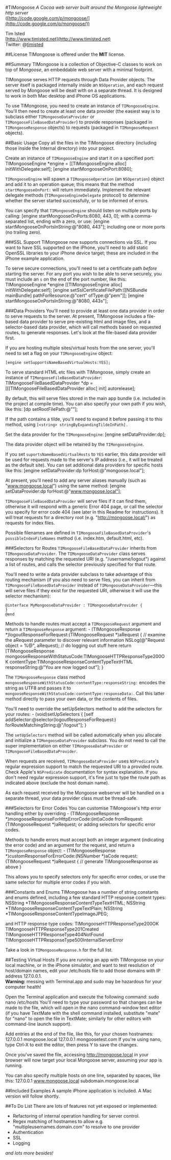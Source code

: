 #TIMongoose
*A Cocoa web server built around the Mongoose lightweight http server*  
([http://code.google.com/p/mongoose/](http://code.google.com/p/mongoose/))

Tim Isted  
[http://www.timisted.net](http://www.timisted.net)  
Twitter: @[timisted](http://twitter.com/timisted)

##License
TIMongoose is offered under the **MIT** license.

##Summary
TIMongoose is a collection of Objective-C classes to work on top of *Mongoose*, an embeddable web server with a minimal footprint.

TIMongoose serves HTTP requests through Data Provider objects. The server itself is packaged internally inside an `NSOperation`, and each request served by Mongoose will be dealt with on a separate thread. It is designed to work in both Mac desktop and iPhone OS applications.

To use TIMongoose, you need to create an instance of `TIMongooseEngine`. You'll then need to create at least one data provider (the easiest way is to subclass either `TIMongooseDataProvider` or `TIMongooseFileBasedDataProvider`) to provide responses (packaged in `TIMongooseResponse` objects) to requests (packaged in `TIMongooseRequest` objects).

##Basic Usage
Copy all the files in the TIMongoose directory (including those inside the Internal directory) into your project.

Create an instance of `TIMongooseEngine` and start it on a specified port:
    TIMongooseEngine *engine = [[TIMongooseEngine alloc] initWithDelegate:self];
    [engine startMongooseOnPort:8080];

`TIMongooseEngine` will spawn a `TIMongooseOperation` (an `NSOperation`) object and add it to an operation queue; this means that the method `startMongooseOnPort:` will return immediately. Implement the relevant delegate methods (`TIMongooseEngineDelegate` protocol) to determine whether the server started successfully, or to be informed of errors.

You can specify that `TIMongooseEngine` should listen on multiple ports by calling:
    [engine startMongooseOnPorts:8080, 443, 0];
with a comma-separated list, ending with a zero, or use:
    [engine startMongooseOnPortsInString:@"8080, 443"];
including one or more ports (no trailing zero).

###SSL Support
TIMongoose now supports connections via SSL. If you want to have SSL supported on the iPhone, you'll need to add static OpenSSL libraries to your iPhone device target; these are included in the iPhone example application.

To serve secure connections, you'll need to set a certificate path *before* starting the server. For any port you wish to be able to serve securely, you must include an `s` on the end of the port number, like this:
    TIMongooseEngine *engine [[TIMongooseEngine alloc] initWithDelegate:self];
    [engine setSslCertificateFilePath:[[NSBundle mainBundle] pathForResource:@"cert" ofType:@"pem"]];
    [engine startMongooseOnPortsInString:@"8080, 443s"];

###Data Providers
You'll need to provide at least one data provider in order to serve requests to the server. At present, TIMongoose includes a file-based data provider to serve pre-existing html and image files, and a selector-based data provider, which will call methods based on requested routes, to generate responses. Let's look at the file-based data provider first.

If you are hosting multiple sites/virtual hosts from the one server, you'll need to set a flag on your `TIMongooseEngine` object:

    [engine setSupportsNameBasedVirtualHosts:YES];

To serve standard HTML etc files with TIMongoose, simply create an instance of `TIMongooseFileBasedDataProvider`:
    TIMongooseFileBasedDataProvider *dp = [[[TIMongooseFileBasedDataProvider alloc] init] autorelease];

By default, this will serve files stored in the main app bundle (i.e. included in the project at compile time). You can also specify your own path if you wish, like this:
    [dp setRootFilePath:@"<some path string>"];

If the path contains a tilde, you'll need to expand it before passing it to this method, using `[<string> stringByExpandingTildeInPath].`

Set the data provider for the `TIMongooseEngine`:
    [engine setDataProvider:dp];

The data provider object will be retained by the `TIMongooseEngine`.

If you set `suportsNameBasedVirtualHosts` to `YES` earlier, this data provider will be used for requests made to the server's IP address (i.e., it will be treated as the default site). You can set additional data providers for specific hosts like this:
    [engine setDataProvider:dp forHost:@"mongoose.local"];

At present, you'll need to add any server aliases manually (such as "www.mongoose.local") using the same method:
    [engine setDataProvider:dp forHost:@"www.mongoose.local"];

`TIMongooseFileBasedDataProvider` will serve files if it can find them, otherwise it will respond with a generic Error 404 page, or call the selector you specify for error code 404 (see later in this Readme for instructions). It will treat requests for a directory root (e.g. "http://mongoose.local/") as requests for index files.

Possible filenames are defined in `TIMongooseFileBasedDataProvider`'s `possibleIndexFileNames` method (i.e. index.htm, default.html, etc).

###Selectors for Routes
`TIMongooseFileBasedDataProvider` inherits from `TIMongooseDataProvider`. The `TIMongooseDataProvider` class serves responses by matching the requested URI (e.g. "/username/logout") against a list of routes, and calls the selector previously specified for that route.

You'll need to write a data provider subclass to take advantage of this routing mechanism (if you also need to serve files, you can inherit from `TIMongooseFileBasedDataProvider` instead of `TIMongooseDataProvider`—this will serve files if they exist for the requested URI, otherwise it will use the selector mechanism):

    @interface MyMongooseDataProvider : TIMongooseDataProvider {
    }
    @end

Methods to handle routes must accept a `TIMongooseRequest` argument and return a `TIMongooseResponse` argument:
    - (TIMongooseResponse *)logoutResponseForRequest:(TIMongooseRequest *)aRequest
    {
       // examine the aRequest parameter to discover relevant information
       NSLog(@"Request object = %@", aRequest);
       // do logging out stuff here 
       return [TIMongooseResponse
                mongooseResponseWithStatusCode:TIMongooseHTTPResponseType200OK
                                   contentType:TIMongooseResponseContentTypeTextHTML
                                responseString:@"<html><body>You are now logged out</body></html>"];
    }

The `TIMongooseResponse` class method `mongooseResponseWithStatusCode:contentType:responseString:` encodes the string as UTF8 and passes it to `mongooseResponseWithStatusCode:contentType:responseData:`. Call this latter method directly to pass your own data, or the contents of files.

You'll need to override the setUpSelectors method to add the selectors for your routes:
    - (void)setUpSelectors
    {
        [self addSelector:@selector(logoutResponseForRequest:) forRouteMatchingString:@"/logout"];
    }

The `setUpSelectors` method will be called automatically when you allocate and initialize a `TIMongooseDataProvider` subclass. You do not need to call the super implementation on either `TIMongooseDataProvider` or `TIMongooseFileBasedDataProvider`.

When requests are received, `TIMongooseDataProvider` uses `NSPredicate`'s regular expression support to match the requested URI to a provided route. Check Apple's `NSPredicate` documentation for syntax explanation. If you don't need regular expression support, it's fine just to type the route path as indicated above (exclude the host domain name).

As each request received by the Mongoose webserver will be handled on a separate thread, your data provider class must be thread-safe.

###Selectors for Error Codes
You can customise TIMongoose's http error handling either by overriding
    - (TIMongooseResponse *)mongooseResponseForHttpErrorCode:(int)aCode fromRequest:(TIMongooseRequest *)aRequest;
or adding selectors for specific error codes.

Methods to handle errors must accept both an integer argument (indicating the error code) and an argument for the request, and return a `TIMongooseResponse` object:
    - (TIMongooseResponse *)customResponseForErrorCode:(NSNumber *)aCode request:(TIMongooseRequest *)aRequest
    {
        // generate TIMongooseResponse as above
    }

This allows you to specify selectors only for specific error codes, or use the same selector for multiple error codes if you wish.

###Constants and Enums
TIMongoose has a number of string constants and enums defined, including a few standard HTTP response content types:
    NSString *TIMongooseResponseContentTypeTextHTML;
    NSString *TIMongooseResponseContentTypeTextPlain;
    NSString *TIMongooseResponseContentTypeImageJPEG;

and HTTP response type codes:
    TIMongooseHTTPResponseType200OK
    TIMongooseHTTPResponseType201Created
    TIMongooseHTTPResponseType404NotFound
    TIMongooseHTTPResponseType500InternalServerError

Take a look in `TIMongooseResponse.h` for the full list.

##Testing Virtual Hosts
If you are running an app with TIMongoose on your local machine, or in the iPhone simulator, and want to test resolution of host/domain names, edit your /etc/hosts file to add those domains with IP address 127.0.0.1.   
**Warning:** messing with Terminal.app and sudo may be hazardous for your computer health!

Open the Terminal application and execute the following command:
    sudo nano /etc/hosts
You'll need to type your password so that changes can be made to the file, which will open in the nano command-window text editor (if you have TextMate with the shell command installed, substitute "mate" for "nano" to open the file in TextMate; similarly for other editors with command-line launch support).

Add entries at the end of the file, like this, for your chosen hostnames:
    127.0.0.1          mongoose.local
    127.0.0.1          mongoosetest.com
If you're using nano, type Ctrl-X to exit the editor, then press Y to save the changes.

Once you've saved the file, accessing http://mongoose.local in your browser will now target your local Mongoose server, assuming your app is running.

You can also specify multiple hosts on one line, separated by spaces, like this:
    127.0.0.1          www.mongoose.local subdomain.mongoose.local

##Included Examples
A sample iPhone application is included. A Mac version will follow shortly.

##To Do List
There are lots of features not yet exposed or implemented:

*  Refactoring of internal operation handling for server control.
*  Regex matching of hostnames to allow e.g. "multipleusernames.domain.com" to resolve to one provider
 * Authentication
 * SSL
 * Logging

 *and lots more besides!*